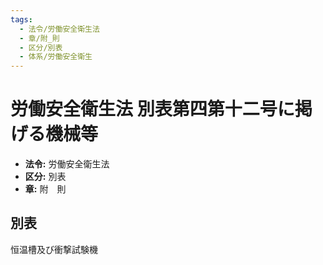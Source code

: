 ```yaml
---
tags:
  - 法令/労働安全衛生法
  - 章/附_則
  - 区分/別表
  - 体系/労働安全衛生
---
```

# 労働安全衛生法 別表第四第十二号に掲げる機械等

- **法令:** 労働安全衛生法
- **区分:** 別表
- **章:** 附　則

## 別表
恒温槽及び衝撃試験機

